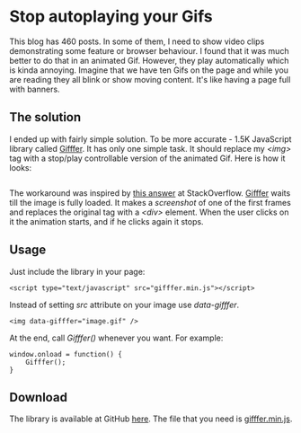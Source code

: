 # Stop autoplaying your Gifs

This blog has 460 posts. In some of them, I need to show video clips demonstrating some feature or browser behaviour. I found that it was much better to do that in an animated Gif. However, they play automatically which is kinda annoying. Imagine that we have ten Gifs on the page and while you are reading they all blink or show moving content. It's like having a page full with banners. 

## The solution

I ended up with fairly simple solution. To be more accurate - 1.5K JavaScript library called [Gifffer](https://github.com/krasimir/gifffer). It has only one simple task. It should replace my <i>&lt;img&gt;</i> tag with a stop/play controllable version of the animated Gif. Here is how it looks:

<img data-gifffer="http://work.krasimirtsonev.com/git/gifffer/example/image.gif" />

The workaround was inspired by [this answer](http://stackoverflow.com/a/4276742/642670) at StackOverflow. [Gifffer](https://github.com/krasimir/gifffer) waits till the image is fully loaded. It makes a <i>screenshot</i> of one of the first frames and replaces the original tag with a <i>&lt;div&gt;</i> element. When the user clicks on it the animation starts, and if he clicks again it stops.

## Usage

Just include the library in your page:

    <script type="text/javascript" src="gifffer.min.js"></script>

Instead of setting <i>src</i> attribute on your image use <i>data-gifffer</i>.

    <img data-gifffer="image.gif" />

At the end, call <i>Gifffer()</i> whenever you want. For example:

    window.onload = function() {
        Gifffer();
    }

## Download

The library is available at GitHub [here](https://github.com/krasimir/gifffer). The file that you need is [gifffer.min.js](https://raw.githubusercontent.com/krasimir/gifffer/master/build/gifffer.min.js). 